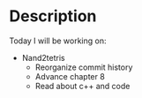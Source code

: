 # Description

Today I will be working on:
  - Nand2tetris
    - Reorganize commit history
    - Advance chapter 8
    - Read about c++ and code
